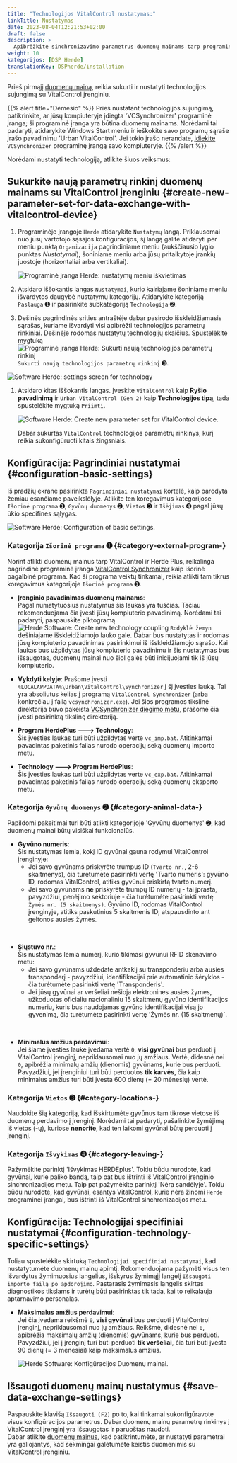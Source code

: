 ```yaml
---
title: "Technologijos VitalControl nustatymas:"
linkTitle: Nustatymas
date: 2023-08-04T12:21:53+02:00
draft: false
description: >
  Apibrėžkite sinchronizavimo parametrus duomenų mainams tarp programinės įrangos *Herde* ir VitalControl įrenginio.
weight: 10
kategorijos: [DSP Herde]
translationKey: DSPherde/installation
---
```

Prieš pirmąjį [duomenų mainą](../data-exchange/), reikia sukurti ir nustatyti technologijos sujungimą su VitalControl įrenginiu.

{{% alert title="Dėmesio" %}}
Prieš nustatant technologijos sujungimą, patikrinkite, ar jūsų kompiuteryje įdiegta 'VCSynchronizer' programinė įranga; ši programinė įranga yra būtina duomenų mainams. Norėdami tai padaryti, atidarykite Windows Start meniu ir ieškokite savo programų sąraše įrašo pavadinimu 'Urban VitalControl'. Jei tokio įrašo nerandate, [įdiekite](../../vcsynchronizer/installation/) `VCSynchronizer` programinę įrangą savo kompiuteryje.
{{% /alert %}}

Norėdami nustatyti technologiją, atlikite šiuos veiksmus:

## Sukurkite naują parametrų rinkinį duomenų mainams su VitalControl įrenginiu {#create-new-parameter-set-for-data-exchange-with-vitalcontrol-device}

1. Programinėje įrangoje `Herde` atidarykite `Nustatymų` langą. Priklausomai nuo jūsų vartotojo sąsajos konfigūracijos, šį langą galite atidaryti per meniu punktą `Organizacija` pagrindiniame meniu (aukščiausio lygio punktas _Nustatymai_), šoniniame meniu arba jūsų pritaikytoje įrankių juostoje (horizontaliai arba vertikaliai).

   ![Programinė įranga Herde: nustatymų meniu iškvietimas](../screenshots/settings.png "Herde: iškviesti Nustatymus")

1. Atsidaro iššokantis langas `Nustatymai`, kurio kairiajame šoniniame meniu išvardytos daugybė nustatymų kategorijų. Atidarykite kategoriją `Paslauga` ➊ ir pasirinkite subkategoriją `Technologija` ➋.

1. Dešinės pagrindinės srities antraštėje dabar pasirodo išskleidžiamasis sąrašas, kuriame išvardyti visi apibrėžti technologijos parametrų rinkiniai. Dešinėje rodomas nustatytų technologijų skaičius. Spustelėkite mygtuką ![Programinė įranga Herde: Sukurti naują technologijos parametrų rinkinį](/icons/new.png "Herde: sukurti technologijos sujungimą") `Sukurti naują technologijos parametrų rinkinį` ➌.

![Software Herde: settings screen for technology](../screenshots/settings-technology.png "Herde: Settings for Technology")

1. Atsidaro kitas iššokantis langas. Įveskite `VitalControl` kaip **Ryšio pavadinimą** ir `Urban VitalControl (Gen 2)` kaip **Technologijos tipą**, tada spustelėkite mygtuką `Priimti`.

   ![Software Herde: Create new parameter set for VitalControl device](../screenshots/new-technology.png "Create new technology: VitalControl").

   Dabar sukurtas `VitalControl` technologijos parametrų rinkinys, kurį reikia sukonfigūruoti kitais žingsniais.

## Konfigūracija: Pagrindiniai nustatymai {#configuration-basic-settings}

Iš pradžių ekrane pasirinkta `Pagrindiniai nustatymai` kortelė, kaip parodyta žemiau esančiame paveikslėlyje. Atlikite ten koregavimus kategorijose `Išorinė programa` ➊, `Gyvūnų duomenys` ➋, `Vietos` ➌ ir `Išėjimas` ➍ pagal jūsų ūkio specifines sąlygas.

   ![Software Herde: Configuration of basic settings](../screenshots/basic-settings.png "Technology VitalControl: Basic settings").
   
### Kategorija `Išorinė programa` ➊ {#category-external-program-}

Norint atlikti duomenų mainus tarp VitalControl ir Herde Plus, reikalinga pagrindinė programinė įranga [VitalControl Synchronizer](../../vcsynchronizer) kaip išorinė pagalbinė programa. Kad ši programa veiktų tinkamai, reikia atlikti tam tikrus koregavimus kategorijoje `Išorinė programa` ➊.

- **Įrenginio pavadinimas duomenų mainams**:  
  Pagal numatytuosius nustatymus šis laukas yra tuščias. Tačiau rekomenduojama čia įvesti jūsų kompiuterio pavadinimą. Norėdami tai padaryti, paspauskite piktogramą ![Herde Software: Create new technology coupling](/icons/arrow-down.png "Herde: Create technology coupling") `Rodyklė žemyn` dešiniajame išskleidžiamojo lauko gale. Dabar bus nustatytas ir rodomas jūsų kompiuterio pavadinimas pasirinkimui iš išskleidžiamojo sąrašo. Kai laukas bus užpildytas jūsų kompiuterio pavadinimu ir šis nustatymas bus išsaugotas, duomenų mainai nuo šiol galės būti inicijuojami tik iš jūsų kompiuterio.

- **Vykdyti kelyje**:
  Prašome įvesti `%LOCALAPPDATA%\Urban\VitalControl\Synchronizer` į šį įvesties lauką. Tai yra absoliutus kelias į programą `VitalControl Synchronizer` (arba konkrečiau į failą `vcsynchronizer.exe`). Jei šios programos tikslinė direktorija buvo pakeista [VCSynchronizer diegimo metu](../../vcsynchronizer/installation), prašome čia įvesti pasirinktą tikslinę direktoriją.

- **Program HerdePlus 🡒 Technology**:  
  Šis įvesties laukas turi būti užpildytas verte `vc_imp.bat`. Atitinkamai pavadintas paketinis failas nurodo operacijų seką duomenų importo metu.

- **Technology 🡒 Program HerdePlus**:  
  Šis įvesties laukas turi būti užpildytas verte `vc_exp.bat`. Atitinkamai pavadintas paketinis failas nurodo operacijų seką duomenų eksporto metu.

### Kategorija `Gyvūnų duomenys` ➋ {#category-animal-data-}

Papildomi pakeitimai turi būti atlikti kategorijoje 'Gyvūnų duomenys' ➋, kad duomenų mainai būtų visiškai funkcionalūs.

- **Gyvūno numeris**:  
  Šis nustatymas lemia, kokį ID gyvūnai gauna rodymui VitalControl įrenginyje:
  - Jei savo gyvūnams priskyrėte trumpus ID (`Tvarto nr.`, 2-6 skaitmenys), čia turėtumėte pasirinkti vertę 'Tvarto numeris': gyvūno ID, rodomas VitalControl, atitiks gyvūnui priskirtą tvarto numerį.
  - Jei savo gyvūnams **ne** priskyrėte trumpų ID numerių - tai įprasta, pavyzdžiui, penėjimo sektoriuje - čia turėtumėte pasirinkti vertę `Žymės nr. (5 skaitmenys)`. Gyvūno ID, rodomas VitalControl įrenginyje, atitiks paskutinius 5 skaitmenis ID, atspausdinto ant geltonos ausies žymės.

<br>

- **Siųstuvo nr.**:  
  Šis nustatymas lemia numerį, kurio tikimasi gyvūnui RFID skenavimo metu:  
  - Jei savo gyvūnams uždedate antkaklį su transponderiu arba ausies transponderį - pavyzdžiui, identifikacijai prie automatinio šėryklos - čia turėtumėte pasirinkti vertę 'Transponderis'.
  - Jei jūsų gyvūnai ar veršeliai nešioja elektronines ausies žymes, užkoduotas oficialiu nacionaliniu 15 skaitmenų gyvūno identifikacijos numeriu, kuris bus naudojamas gyvūno identifikacijai visą jo gyvenimą, čia turėtumėte pasirinkti vertę 'Žymės nr. (15 skaitmenų)`.

<br>

- **Minimalus amžius perdavimui**:  
  Jei šiame įvesties lauke įvedama vertė `0`, **visi gyvūnai** bus perduoti į VitalControl įrenginį, nepriklausomai nuo jų amžiaus. Vertė, didesnė nei `0`, apibrėžia minimalų amžių (dienomis) gyvūnams, kurie bus perduoti. Pavyzdžiui, jei įrenginiui turi būti perduotos **tik karvės**, čia kaip minimalus amžius turi būti įvesta 600 dienų (= 20 mėnesių) vertė.

### Kategorija `Vietos` ➌ {#category-locations-}

Naudokite šią kategoriją, kad išskirtumėte gyvūnus tam tikrose vietose iš duomenų perdavimo į įrenginį. Norėdami tai padaryti, pašalinkite žymėjimą iš vietos (-ų), kuriose **nenorite**, kad ten laikomi gyvūnai būtų perduoti į įrenginį.

### Kategorija `Išvykimas` ➍ {#category-leaving-}

Pažymėkite parinktį 'Išvykimas HERDEplus'. Tokiu būdu nurodote, kad gyvūnai, kurie paliko bandą, taip pat bus ištrinti iš VitalControl įrenginio sinchronizacijos metu.
Taip pat pažymėkite parinktį 'Nėra sandėlyje'. Tokiu būdu nurodote, kad gyvūnai, esantys VitalControl, kurie nėra žinomi `Herde` programinei įrangai, bus ištrinti iš VitalControl sinchronizacijos metu.

## Konfigūracija: Technologijai specifiniai nustatymai {#configuration-technology-specific-settings}

Toliau spustelėkite skirtuką `Technologijai specifiniai nustatymai`, kad nustatytumėte duomenų mainų apimtį. Rekomenduojama pažymėti visus ten išvardytus žymimuosius langelius, išskyrus žymimąjį langelį `Išsaugoti importo failą po apdorojimo`. Pastarasis žymimasis langelis skirtas diagnostikos tikslams ir turėtų būti pasirinktas tik tada, kai to reikalauja aptarnavimo personalas.

- **Maksimalus amžius perdavimui**:  
  Jei čia įvedama reikšmė `0`, **visi gyvūnai** bus perduoti į VitalControl įrenginį, nepriklausomai nuo jų amžiaus. Reikšmė, didesnė nei `0`, apibrėžia maksimalų amžių (dienomis) gyvūnams, kurie bus perduoti. Pavyzdžiui, jei į įrenginį turi būti perduoti **tik veršeliai**, čia turi būti įvesta 90 dienų (= 3 mėnesiai) kaip maksimalus amžius.

   ![Herde Software: Konfigūracijos Duomenų mainai](../screenshots/technology-specific-settings.png "Duomenų mainai: specifiniai nustatymai").

## Išsaugoti duomenų mainų nustatymus {#save-data-exchange-settings}

Paspauskite klavišą `Išsaugoti (F2)` po to, kai tinkamai sukonfigūravote visus konfigūracijos parametrus. Dabar duomenų mainų parametrų rinkinys į VitalControl įrenginį yra išsaugotas ir paruoštas naudoti.  
Dabar atlikite [duomenų mainus](../data-exchange/), kad patikrintumėte, ar nustatyti parametrai yra galiojantys, kad sėkmingai galėtumėte keistis duomenimis su VitalControl įrenginiu.


